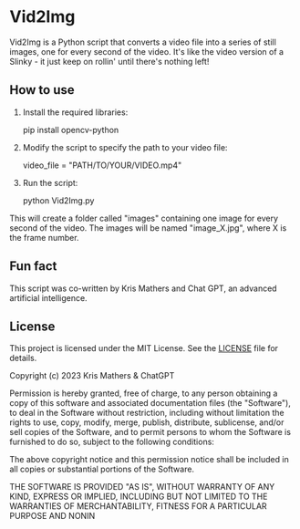 # Vid2Img

Vid2Img is a Python script that converts a video file into a series of still images, one for every second of the video. It's like the video version of a Slinky - it just keep on rollin' until there's nothing left!

## How to use

1. Install the required libraries:

    pip install opencv-python

2. Modify the script to specify the path to your video file:

    video_file = "PATH/TO/YOUR/VIDEO.mp4"

3. Run the script:

    python Vid2Img.py


This will create a folder called "images" containing one image for every second of the video. The images will be named "image_X.jpg", where X is the frame number.

## Fun fact
This script was co-written by Kris Mathers and Chat GPT, an advanced artificial intelligence.

## License
This project is licensed under the MIT License. See the [LICENSE](LICENSE) file for details.

Copyright (c) 2023 Kris Mathers & ChatGPT

Permission is hereby granted, free of charge, to any person obtaining a copy
of this software and associated documentation files (the "Software"), to deal
in the Software without restriction, including without limitation the rights
to use, copy, modify, merge, publish, distribute, sublicense, and/or sell
copies of the Software, and to permit persons to whom the Software is
furnished to do so, subject to the following conditions:

The above copyright notice and this permission notice shall be included in all
copies or substantial portions of the Software.

THE SOFTWARE IS PROVIDED "AS IS", WITHOUT WARRANTY OF ANY KIND, EXPRESS OR
IMPLIED, INCLUDING BUT NOT LIMITED TO THE WARRANTIES OF MERCHANTABILITY,
FITNESS FOR A PARTICULAR PURPOSE AND NONIN
